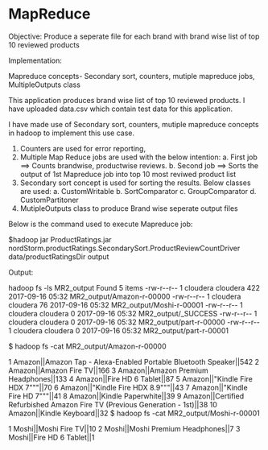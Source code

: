 # MapReduce
Objective: Produce a seperate file for each brand with brand wise list of top 10 reviewed products

Implementation:

Mapreduce concepts- Secondary sort, counters, mutiple mapreduce jobs, MultipleOutputs class 

This application produces brand wise list of top 10 reviewed products.
I have uploaded data.csv which contain test data for this application.

I have made use of Secondary sort, counters, mutiple mapreduce concepts in hadoop to implement this  use case.

1.  Counters are used for error reporting,
2.  Multiple Map Reduce jobs are used with the below intention:
    a. First job ==> Counts brandwise, productwise reviews.
    b. Second job ==> Sorts the output of 1st Mapreduce job into top 10 most reviwed product list
3. Secondary sort concept is used for sorting the results. Below classes are used:
    a. CustomWritable 
    b. SortComparator
    c. GroupComparator
    d. CustomPartitoner
 4. MutipleOutputs class to produce Brand wise seperate output files
    
Below is the command used to execute Mapreduce job:

$hadoop jar ProductRatings.jar nordStorm.productRatings.SecondarySort.ProductReviewCountDriver data/productRatingsDir output

Output:

hadoop fs -ls MR2_output
Found 5 items
-rw-r--r--   1 cloudera cloudera        422 2017-09-16 05:32 MR2_output/Amazon-r-00000
-rw-r--r--   1 cloudera cloudera         76 2017-09-16 05:32 MR2_output/Moshi-r-00001
-rw-r--r--   1 cloudera cloudera          0 2017-09-16 05:32 MR2_output/_SUCCESS
-rw-r--r--   1 cloudera cloudera          0 2017-09-16 05:32 MR2_output/part-r-00000
-rw-r--r--   1 cloudera cloudera          0 2017-09-16 05:32 MR2_output/part-r-00001

$ hadoop fs -cat MR2_output/Amazon-r-00000

1	Amazon||Amazon Tap - Alexa-Enabled Portable Bluetooth Speaker||542
2	Amazon||Amazon Fire TV||166
3	Amazon||Amazon Premium Headphones||133
4	Amazon||Fire HD 6 Tablet||87
5	Amazon||"Kindle Fire HDX 7"""||70
6	Amazon||"Kindle Fire HDX 8.9"""||43
7	Amazon||"Kindle Fire HD 7"""||41
8	Amazon||Kindle Paperwhite||39
9	Amazon||Certified Refurbished Amazon Fire TV (Previous Generation - 1st)||38
10	Amazon||Kindle Keyboard||32
$ hadoop fs -cat MR2_output/Moshi-r-00001

1	Moshi||Moshi Fire TV||10
2	Moshi||Moshi Premium Headphones||7
3	Moshi||Fire HD 6 Tablet||1
